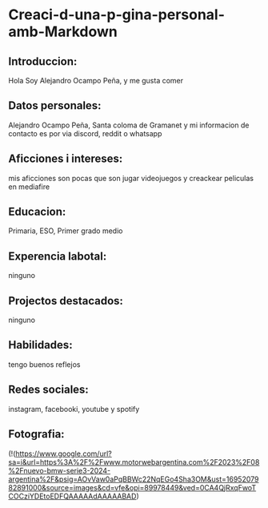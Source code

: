 # Creaci-d-una-p-gina-personal-amb-Markdown

## Introduccion:
 Hola Soy Alejandro Ocampo Peña, y me gusta comer

## Datos personales:
Alejandro Ocampo Peña, Santa coloma de Gramanet y mi informacion
de contacto es por via discord, reddit o whatsapp

## Aficciones i intereses: 
mis aficciones son pocas que son jugar videojuegos y creackear peliculas en mediafire

## Educacion:
Primaria, ESO, Primer grado medio

## Experencia labotal: 
ninguno

## Projectos destacados: 
ninguno

## Habilidades: 
tengo buenos reflejos

## Redes sociales: 
instagram, facebooki, youtube y spotify

## Fotografia: 
(!(https://www.google.com/url?sa=i&url=https%3A%2F%2Fwww.motorwebargentina.com%2F2023%2F08%2Fnuevo-bmw-serie3-2024-argentina%2F&psig=AOvVaw0aPqBBWc22NqEGo4Sha3OM&ust=1695207982891000&source=images&cd=vfe&opi=89978449&ved=0CA4QjRxqFwoTCOCziYDEtoEDFQAAAAAdAAAAABAD)

